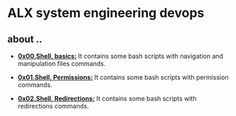 # ALX system engineering devops
 
## about ..
 - **[0x00.Shell, basics:](./0x00-shell_basics)** It contains some bash scripts with navigation and manipulation files commands.

 - **[0x01.Shell, Permissions:](./0x01-shell_permissions)** It contains some bash scripts with permission commands. 

 - **[0x02.Shell, Redirections:](./0x02-shell_redirections)** It contains some bash scripts with redirections commands.
